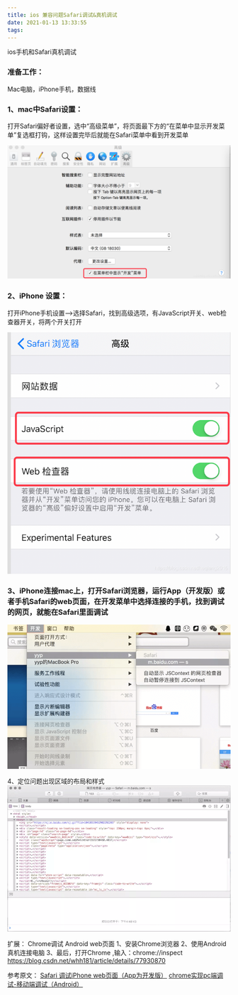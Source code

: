 ```yaml
---
title: ios 兼容问题Safari调试&真机调试
date: 2021-01-13 13:33:55
tags:
---
```

 ios手机和Safari真机调试
<!--more-->

### 准备工作：
Mac电脑，iPhone手机，数据线

### 1、mac中Safari设置：
打开Safari偏好者设置，选中“高级菜单”，将页面最下方的“在菜单中显示开发菜单”复选框打钩，这样设置完毕后就能在Safari菜单中看到开发菜单

<img style="margin: 0" src="ios-兼容问题Safari调试/20181112144458575.png"/>

### 2、iPhone 设置：
打开iPhone手机设置——>选择Safari，找到高级选项，有JavaScript开关、web检查器开关，将两个开关打开

<img style="margin: 0" src="ios-兼容问题Safari调试/20181112144511290.png"/>

### 3、iPhone连接mac上，打开Safari浏览器，运行App（开发版）或者手机Safari的web页面，在开发菜单中选择连接的手机，找到调试的网页，就能在Safari里面调试

<img style="margin: 0" src="ios-兼容问题Safari调试/aHR0cHM6Ly93d3cud2FuZ3lhbmFuLm9ubGluZS9tZWRpYS8yMDE4LzEyLzYucG5n.png"/>

4、定位问题出现区域的布局和样式
<img style="margin: 0" src="ios-兼容问题Safari调试/aHR0cHM6Ly93d3cud2FuZ3lhbmFuLm9ubGluZS9tZWRpYS8yMDE4LzEyLzcucG5n.png"/>

扩展： Chrome调试 Android web页面
1、安装Chrome浏览器
2、使用Android 真机连接电脑
3、最后，打开Chrome ,输入：chrome://inspect
https://blog.csdn.net/whh181/article/details/77930870

参考原文：
[Safari 调试iPhone web页面（App为开发版）](https://blog.csdn.net/heqiang2015/article/details/83991986)
[chrome实现pc端调试-移动端调试（Android）](https://blog.csdn.net/longlc123/article/details/56370004?utm_medium=distribute.pc_feed_404.none-task-blog-BlogCommendFromBaidu-1.nonecase&depth_1-utm_source=distribute.pc_feed_404.none-task-blog-BlogCommendFromBaidu-1.nonecas)


